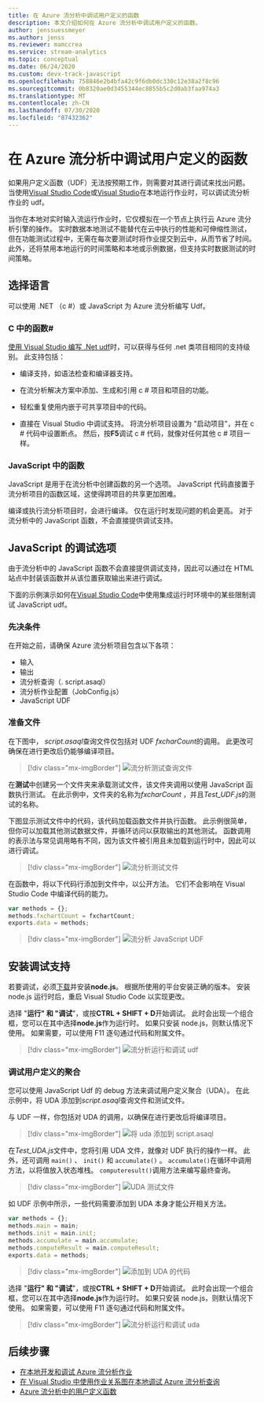 ```yaml
---
title: 在 Azure 流分析中调试用户定义的函数
description: 本文介绍如何在 Azure 流分析中调试用户定义的函数。
author: jenssuessmeyer
ms.author: jenss
ms.reviewer: mamccrea
ms.service: stream-analytics
ms.topic: conceptual
ms.date: 06/24/2020
ms.custom: devx-track-javascript
ms.openlocfilehash: 758846e2b4bfa42c9f6db0dc330c12e38a2f8c96
ms.sourcegitcommit: 0b8320ae0d3455344ec8855b5c2d0ab3faa974a3
ms.translationtype: MT
ms.contentlocale: zh-CN
ms.lasthandoff: 07/30/2020
ms.locfileid: "87432362"
---
```

# <a name="debug-user-defined-functions-in-azure-stream-analytics"></a>在 Azure 流分析中调试用户定义的函数 

如果用户定义函数（UDF）无法按预期工作，则需要对其进行调试来找出问题。 当使用[Visual Studio Code](visual-studio-code-local-run-live-input.md)或[Visual Studio](stream-analytics-vs-tools-local-run.md)在本地运行作业时，可以调试流分析作业的 udf。

当你在本地对实时输入流运行作业时，它仅模拟在一个节点上执行云 Azure 流分析引擎的操作。 实时数据本地测试不能替代在云中执行的性能和可伸缩性测试，但在功能测试过程中，无需在每次要测试时将作业提交到云中，从而节省了时间。 此外，还将禁用本地运行的时间策略和本地或示例数据，但支持实时数据测试的时间策略。

## <a name="pick-your-language"></a>选择语言

可以使用 .NET （c #）或 JavaScript 为 Azure 流分析编写 Udf。 

### <a name="functions-in-c"></a>C 中的函数# 

[使用 Visual Studio 编写 .Net udf](stream-analytics-edge-csharp-udf-methods.md)时，可以获得与任何 .net 类项目相同的支持级别。 此支持包括：

* 编译支持，如语法检查和编译器支持。

* 在流分析解决方案中添加、生成和引用 c # 项目和项目的功能。 

* 轻松重复使用内嵌于可共享项目中的代码。 

* 直接在 Visual Studio 中调试支持。 将流分析项目设置为 "启动项目"，并在 c # 代码中设置断点。 然后，按**F5**调试 c # 代码，就像对任何其他 c # 项目一样。 

### <a name="functions-in-javascript"></a>JavaScript 中的函数

JavaScript 是用于在流分析中创建函数的另一个选项。 JavaScript 代码直接置于流分析项目的函数区域，这使得跨项目的共享更加困难。

编译或执行流分析项目时，会进行编译。 仅在运行时发现问题的机会更高。 对于流分析中的 JavaScript 函数，不会直接提供调试支持。

## <a name="debug-options-for-javascript"></a>JavaScript 的调试选项

由于流分析中的 JavaScript 函数不会直接提供调试支持，因此可以通过在 HTML 站点中封装该函数并从该位置获取输出来进行调试。

下面的示例演示如何在[Visual Studio Code](quick-create-vs-code.md)中使用集成运行时环境中的某些限制调试 JavaScript udf。

### <a name="prerequisites"></a>先决条件

在开始之前，请确保 Azure 流分析项目包含以下各项：

* 输入 
* 输出 
* 流分析查询（. script.asaql） 
* 流分析作业配置（JobConfig.js）
* JavaScript UDF

### <a name="prepare-files"></a>准备文件

在下图中， *script.asaql*查询文件仅包括对 UDF *fxcharCount*的调用。 此更改可确保在进行更改后仍能够编译项目。

> [!div class="mx-imgBorder"]
> ![流分析测试查询文件](./media/debug-user-defined-functions/asaql-file.png)

在**测试**中创建另一个文件夹来承载测试文件，该文件夹调用以使用 JavaScript 函数执行测试。 在此示例中，文件夹的名称为*fxcharCount* ，并且*Test_UDF.js*的测试的名称。 

下图显示测试文件中的代码，该代码加载函数文件并执行函数。 此示例很简单，但你可以加载其他测试数据文件，并循环访问以获取输出的其他测试。 函数调用的表示法与常见调用略有不同，因为该文件被引用且未加载到运行时中，因此可以进行调试。 

> [!div class="mx-imgBorder"]
> ![流分析测试文件](./media/debug-user-defined-functions/test-file.png)

在函数中，将以下代码行添加到文件中，以公开方法。 它们不会影响在 Visual Studio Code 中编译代码的能力。

```javascript
var methods = {};
methods.fxchartCount = fxchartCount;
exports.data = methods;
``` 

> [!div class="mx-imgBorder"]
> ![流分析 JavaScript UDF](./media/debug-user-defined-functions/udf-file.png)
  
## <a name="install-debug-support"></a>安装调试支持

若要调试，必须[下载](https://nodejs.org/en/download/)并安装**node.js**。 根据所使用的平台安装正确的版本。 安装 node.js 运行时后，重启 Visual Studio Code 以实现更改。 

选择 "**运行" 和 "调试**"，或按**CTRL + SHIFT + D**开始调试。 此时会出现一个组合框，您可以在其中选择**node.js**作为运行时。 如果只安装 node.js，则默认情况下使用。 如果需要，可以使用 F11 逐句通过代码和附属文件。 

> [!div class="mx-imgBorder"]
> ![流分析运行和调试 udf](./media/debug-user-defined-functions/run-debug-udf.png)

### <a name="debug-user-defined-aggregates"></a>调试用户定义的聚合 

您可以使用 JavaScript Udf 的 debug 方法来调试用户定义聚合（UDA）。 在此示例中，将 UDA 添加到*script.asaql*查询文件和测试文件。

与 UDF 一样，你包括对 UDA 的调用，以确保在进行更改后将编译项目。 

> [!div class="mx-imgBorder"]
> ![将 uda 添加到 script.asaql](./media/debug-user-defined-functions/asaql-uda.png)

在*Test_UDA.js*文件中，您将引用 UDA 文件，就像对 UDF 执行的操作一样。 此外，还可调用 `main()` 、 `init()` 和 `accumulate()` 。 `accumulate()`在循环中调用方法，以将值放入状态堆栈。 `computeresult()`调用方法来编写最终查询。 

> [!div class="mx-imgBorder"]
> ![UDA 测试文件](./media/debug-user-defined-functions/uda-test.png)

如 UDF 示例中所示，一些代码需要添加到 UDA 本身才能公开相关方法。

```javascript
var methods = {};
methods.main = main;
methods.init = main.init;
methods.accumulate = main.accumulate;
methods.computeResult = main.computeResult;
exports.data = methods;
``` 

> [!div class="mx-imgBorder"]
> ![添加到 UDA 的代码](./media/debug-user-defined-functions/uda-expose-methods.png)

选择 "**运行" 和 "调试**"，或按**CTRL + SHIFT + D**开始调试。 此时会出现一个组合框，您可以在其中选择**node.js**作为运行时。 如果只安装 node.js，则默认情况下使用。 如果需要，可以使用 F11 逐句通过代码和附属文件。

> [!div class="mx-imgBorder"]
> ![流分析运行和调试 uda](./media/debug-user-defined-functions/run-debug-uda.png)


## <a name="next-steps"></a>后续步骤

* [在本地开发和调试 Azure 流分析作业](develop-locally.md)
* [在 Visual Studio 中使用作业关系图在本地调试 Azure 流分析查询](debug-locally-using-job-diagram.md)
* [Azure 流分析中的用户定义函数](functions-overview.md)
 
